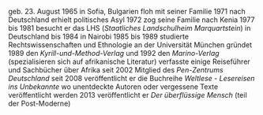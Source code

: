 geb. 23. August 1965 in Sofia, Bulgarien
floh mit seiner Familie 1971 nach Deutschland
erhielt politisches Asyl
1972 zog seine Familie nach Kenia
1977 bis 1981 besucht er das LHS (_Staatliches Landschulheim Marquartstein_) in Deutschland
bis 1984 in Nairobi
1985 bis 1989 studierte Rechtswissenschaften und Ethnologie an der Universität München
gründet 1989 den _Kyrill-und-Method-Verlag_ und 1992 den _Marino-Verlag_ (spezialisieren sich auf afrikanische Literatur)
verfasste einige Reiseführer und Sachbücher über Afrika
seit 2002 Mitglied des _Pen-Zentrums Deutschland_ 
seit 2008 veröffentlicht er die Buchreihe _Weltlese - Lesereisen ins Unbekannte_ wo unentdeckte Autoren oder vergessene Texte veröffentlicht werden
2013 veröffentlicht er _Der überflüssige Mensch_ (teil der Post-Moderne)
